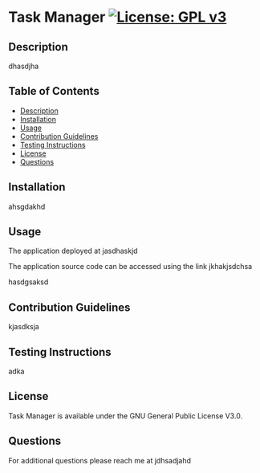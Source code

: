 # Task Manager      [![License: GPL v3](https://img.shields.io/badge/License-GPLv3-blue.svg)](https://www.gnu.org/licenses/gpl-3.0)

## Description

dhasdjha

## Table of Contents



* [Description](https://github.com/Vigneshwarie/vReadmeGenerator/blob/main/READMETEST.md#description)
* [Installation](https://github.com/Vigneshwarie/vReadmeGenerator#installation)
* [Usage](#usage)
* [Contribution Guidelines](#contribution-guidelines)
* [Testing Instructions](#testing-instructions)
* [License](#license)
* [Questions](https://github.com/Vigneshwarie/vReadmeGenerator/blob/main/READMETEST.md#questions)

## Installation

ahsgdakhd

## Usage

The application deployed at jasdhaskjd

The application source code can be accessed using the link jkhakjsdchsa

hasdgsaksd

## Contribution Guidelines

kjasdksja

## Testing Instructions

adka

## License

Task Manager is available under the GNU General Public License V3.0.

## Questions

For additional questions please reach me at jdhsadjahd

